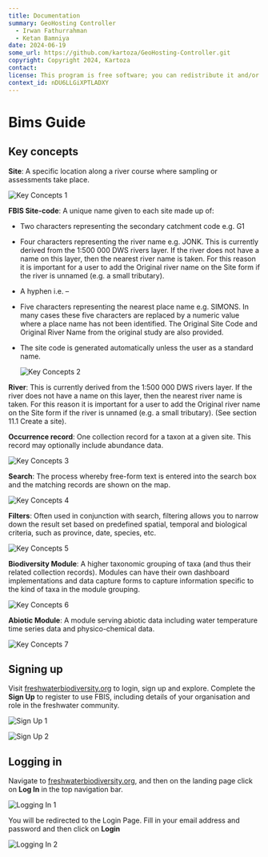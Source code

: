 ```yaml
---
title: Documentation
summary: GeoHosting Controller
  - Irwan Fathurrahman
  - Ketan Bamniya
date: 2024-06-19
some_url: https://github.com/kartoza/GeoHosting-Controller.git
copyright: Copyright 2024, Kartoza
contact:
license: This program is free software; you can redistribute it and/or modify it under the terms of the GNU Affero General Public License as published by the Free Software Foundation; either version 3 of the License, or (at your option) any later version.
context_id: nDU6LLGiXPTLADXY
---
```


# Bims Guide

## Key concepts

**Site**: A specific location along a river course where sampling or assessments take place.

![Key Concepts 1](./img/key-concepts-1.png)

**FBIS Site-code**: A unique name given to each site made up of:

* Two characters representing the secondary catchment code e.g. G1
* Four characters representing the river name e.g. JONK. This is currently derived from the 1:500 000 DWS rivers layer. If the river does not have a name on this layer, then the nearest river name is taken. For this reason it is important for a user to add the Original river name on the Site form if the river is unnamed (e.g. a small tributary).
* A hyphen i.e. –
* Five characters representing the nearest place name e.g. SIMONS. In many cases these five characters are replaced by a numeric value where a place name has not been identified. The Original Site Code and Original River Name from the original study are also provided.
* The site code is generated automatically unless the user as a standard name.

  ![Key Concepts 2](./img/key-concepts-2.png)

**River**: This is currently derived from the 1:500 000 DWS rivers layer. If the river does not have a name on this layer, then the nearest river name is taken. For this reason it is important for a user to add the Original river name on the Site form if the river is unnamed (e.g. a small tributary). (See section 11.1 Create a site).

**Occurrence record**: One collection record for a taxon at a given site. This record may optionally include abundance data.

![Key Concepts 3](img/key-concepts-3.png)

**Search**: The process whereby free-form text is entered into the search box and the matching records are shown on the map.

![Key Concepts 4](img/key-concepts-4.png)

**Filters**: Often used in conjunction with search, filtering allows you to narrow down the result set based on predefined spatial, temporal and biological criteria, such as province, date, species, etc.

![Key Concepts 5](img/key-concepts-5.png)

**Biodiversity Module**: A higher taxonomic grouping of taxa (and thus their related collection records). Modules can have their own dashboard implementations and data capture forms to capture information specific to the kind of taxa in the module grouping.

![Key Concepts 6](img/key-concepts-6.png)

**Abiotic Module**: A module serving abiotic data including water temperature time series data and physico-chemical data.

![Key Concepts 7](img/key-concepts-7.png)

## Signing up

Visit [freshwaterbiodiversity.org](https://freshwaterbiodiversity.org/) to login, sign up and explore. Complete the **Sign Up** to register to use FBIS, including details of your organisation and role in the freshwater community.

![Sign Up 1](img/sign-up-1.png)

![Sign Up 2](img/sign-up-2.png)

## Logging in

Navigate to [freshwaterbiodiversity.org](https://freshwaterbiodiversity.org/), and then on the landing page click on **Log In** in the top navigation bar.

![Logging In 1](img/logging-in-1.png)

You will be redirected to the Login Page. Fill in your email address and password and then click on **Login**

![Logging In 2](img/logging-in-2.png)
